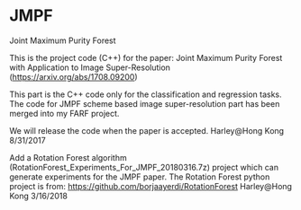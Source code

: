 # JMPF
Joint Maximum Purity Forest

This is the project code (C++) for the paper: 
Joint Maximum Purity Forest with Application to Image Super-Resolution (https://arxiv.org/abs/1708.09200)

This part is the C++ code only for the classification and regression tasks. The code for JMPF scheme based image super-resolution part has been merged into my FARF project.

We will release the code when the paper is accepted.
Harley@Hong Kong 8/31/2017



Add a Rotation Forest algorithm (RotationForest_Experiments_For_JMPF_20180316.7z) project which can generate experiments for the JMPF paper. The Rotation Forest python project is from: https://github.com/borjaayerdi/RotationForest
Harley@Hong Kong 3/16/2018

